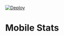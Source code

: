 [![Deploy](https://www.herokucdn.com/deploy/button.png)](https://heroku.com/deploy)

# Mobile Stats

